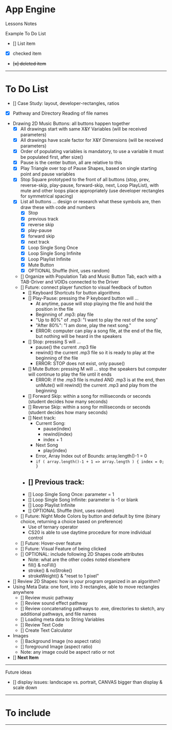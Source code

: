 # App Engine
Lessons Notes

Example To Do List
- [] List item
- [x] checked item
- <del> [x] deleted item </del>

---

# To Do List
- [] Case Study: layout, developer-rectangles, ratios
- [x] Pathway and Directory Reading of file names
- Drawing 2D Music Buttons: all buttons happen together
  - [x] All drawings start with same X&Y Variables (will be received parameters)
  - [x] All drawings have scale factor for X&Y Dimensions (will be received parameters)
  - [x] Order of populating variables is mandatory, to use a variable it must be populated first, after size()
  - [x] Pause is the center button, all are relative to this
  - [x] Play Triangle over top of Pause Shapes, based on single starting point and pause variables
  - [x] Stop Square prototyped to the front of all buttons (stop, prev, reverse-skip, play-pause, forward-skip, next, Loop PlayList), with mute and other loops place appropriately (use developer rectangles for symmetrical spacing)
  - [x] List all buttons ... design or research what these symbols are, then draw these with code and numbers
    - [x] Stop
    - [x] previous track
    - [x] reverse skip
    - [x] play-pause
    - [x] forward skip
    - [x] next track
    - [x] Loop Single Song Once
    - [x] Loop Single Song Infinite
    - [x] Loop Playlist Infinite
    - [x] Mute Button
    - [x] OPTIONAL Shuffle (hint, uses random)
  - [] Organize with Population Tab and Music Button Tab, each with a TAB-Driver and VOIDs connected to the Driver
  - [] Future: connect player function to visual feedback of button
    - [] Keyboard Shortcuts for button algorithms
    - [] Play-Pause: pressing the P keyboard button will ...
      - At anytime, pause will stop playing the file and hold the position in the file
      - Beginning of .mp3: play file
      - "Up to 80%" of .mp3: "I want to play the rest of the song"
      - "After 80%": "I am done, play the next song."
      - ERROR: computer can play a song file, at the end of the file, but nothing will be heard in the speakers
    - [] Stop: pressing S will ...
      - pause() the current .mp3 file
      - rewind() the current .mp3 file so it is ready to play at the beginning of the file
      - ERROR: STOP does not exist, only pause()
    - [] Mute Button: pressing M will ... stop the speakers but computer will continue to play the file until it ends
      - ERROR: if the .mp3 file is muted AND .mp3 is at the end, then unMute() will rewind() the current .mp3 and play from the beginning
    - [] Forward Skip: within a song for milliseconds or seconds (student decides how many seconds)
    - [] Reverse Skip: within a song for milliseconds or seconds (student decides how many seconds)
    - [] Next track:
      - Current Song:
        - pause(index)
        - rewind(index)
        - index + 1
      - Next Song
        - play(index)
      - Error, Array Index out of Bounds: array.length()-1 = 0
      - ```if ( array.length()-1 + 1 => array.length ) { index = 0; }```
    - [] Previous track:
      - 
    - [] Loop Single Song Once: parameter = 1
    - [] Loop Single Song Infinite: parameter is -1 or blank
    - [] Loop Playlist Infinite
    - [] OPTIONAL Shuffle (hint, uses random)
  - [] Future: Night Mode Colors by button and default by time (binary choice, returning a choice based on preference)
    - Use of ternary operator
    - CS20 is able to use daytime procedure for more individual control
  - [] Future: Hover-over feature
  - [] Future: Visual Feature of being clicked
  - [] OPTIONAL: include following 2D Shapes code attributes
    - Note: what are the other codes noted elsewhere
    - fill() & noFill()
    - stroke() & noStroke()
    - strokeWeight() & "reset to 1 pixel"
- [] Review 2D Shapes: how is your program organized in an algorithm?
- Using Meta Data: one font, into 3 rectangles, able to move rectangles anywhere
  - [] Review music pathway
  - [] Review sound effect pathway
  - [] Review concatenating pathways to .exe, directories to sketch, any additional pathways, and file names
  - [] Loading meta data to String Variables
  - [] Review Text Code
  - [] Create Text Calculator
- Images
  - [] Background Image (no aspect ratio)
  - [] foreground Image (aspect ratio)
  - Note: any image could be aspect ratio or not
- [] **Next Item**

---

Future ideas
- [] display issues: landscape vs. portrait, CANVAS bigger than display & scale down

---

# To include

---
